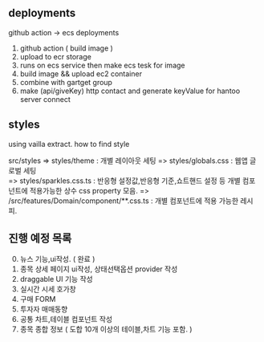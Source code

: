 ## deployments

github action -> ecs deployments

1. github action ( build image )
2. upload to ecr storage
3. runs on ecs service then make ecs tesk for image
4. build image && upload ec2 container
5. combine with gartget group
6. make (api/giveKey) http contact and generate keyValue for hantoo server connect

## styles

using vailla extract. how to find style

src/styles
=> styles/theme : 개별 레이아웃 세팅 
=> styles/globals.css : 웹앱 글로벌 세팅  
=> styles/sparkles.css.ts : 반응형 설정값,반응형 기준,쇼트핸드 설정 등 개별 컴포넌트에 적용가능한 상수 css property 모음. 
=> /src/features/Domain/component/**.css.ts  : 개별 컴포넌트에 적용 가능한 레시피.

## 진행 예정 목록
0. 뉴스 기능,ui작성. ( 완료 ) 
1. 종목 상세 페이지 ui작성, 상태선택옵션  provider 작성
2. draggable UI 기능 작성
3. 실시간 시세 호가창
4. 구매 FORM
5. 투자자 매매동향
6. 공통 차트,테이블 컴포넌트 작성
7. 종목 종합 정보 ( 도합 10개 이상의 테이블,차트 기능 포함. )  
